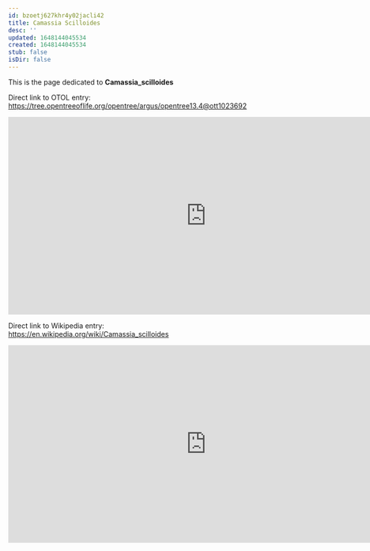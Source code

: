 ```yaml
---
id: bzoetj627khr4y02jacli42
title: Camassia Scilloides
desc: ''
updated: 1648144045534
created: 1648144045534
stub: false
isDir: false
---
```

This is the page dedicated to **Camassia_scilloides**


Direct link to OTOL entry: https://tree.opentreeoflife.org/opentree/argus/opentree13.4@ott1023692



<html>
    <body>
    <iframe src="https://tree.opentreeoflife.org/opentree/argus/opentree13.4@ott1023692"
    width="800" height="400" frameborder="0" allowfullscreen> </iframe>
    </body>
</html>
    


Direct link to Wikipedia entry: https://en.wikipedia.org/wiki/Camassia_scilloides



<html>
    <body>
    <iframe src="https://en.wikipedia.org/wiki/Camassia_scilloides"
    width="800" height="400" frameborder="0" allowfullscreen> </iframe>
    </body>
</html>
    

